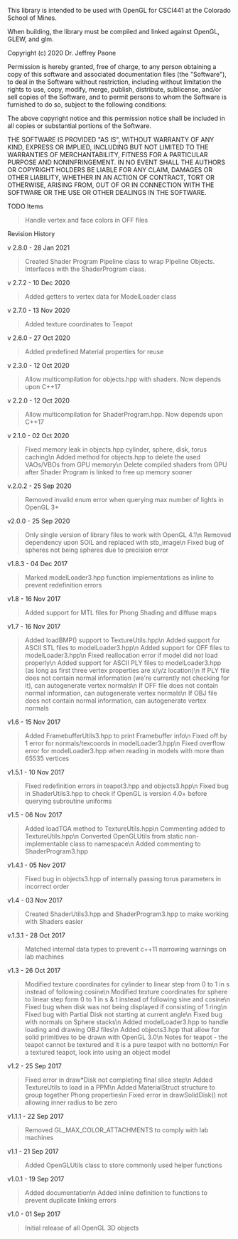 This library is intended to be used with OpenGL for CSCI441 at the Colorado
School of Mines.

When building, the library must be compiled and linked against OpenGL, GLEW, and glm.  

Copyright (c) 2020 Dr. Jeffrey Paone

Permission is hereby granted, free of charge, to any person obtaining a copy
of this software and associated documentation files (the "Software"), to deal
in the Software without restriction, including without limitation the rights
to use, copy, modify, merge, publish, distribute, sublicense, and/or sell
copies of the Software, and to permit persons to whom the Software is
furnished to do so, subject to the following conditions:

The above copyright notice and this permission notice shall be included in all
copies or substantial portions of the Software.

THE SOFTWARE IS PROVIDED "AS IS", WITHOUT WARRANTY OF ANY KIND, EXPRESS OR
IMPLIED, INCLUDING BUT NOT LIMITED TO THE WARRANTIES OF MERCHANTABILITY,
FITNESS FOR A PARTICULAR PURPOSE AND NONINFRINGEMENT. IN NO EVENT SHALL THE
AUTHORS OR COPYRIGHT HOLDERS BE LIABLE FOR ANY CLAIM, DAMAGES OR OTHER
LIABILITY, WHETHER IN AN ACTION OF CONTRACT, TORT OR OTHERWISE, ARISING FROM,
OUT OF OR IN CONNECTION WITH THE SOFTWARE OR THE USE OR OTHER DEALINGS IN THE
SOFTWARE.

TODO Items
  > Handle vertex and face colors in OFF files

Revision History

v 2.8.0 - 28 Jan 2021
  > Created Shader Program Pipeline class to wrap Pipeline Objects.  Interfaces with the ShaderProgram class.

v 2.7.2 - 10 Dec 2020
  > Added getters to vertex data for ModelLoader class

v 2.7.0 - 13 Nov 2020
  > Added texture coordinates to Teapot

v 2.6.0 - 27 Oct 2020
  > Added predefined Material properties for reuse

v 2.3.0 - 12 Oct 2020
  > Allow multicompilation for objects.hpp with shaders.  Now depends upon C++17

v 2.2.0 - 12 Oct 2020
  > Allow multicompilation for ShaderProgram.hpp.  Now depends upon C++17

v 2.1.0 - 02 Oct 2020
  > Fixed memory leak in objects.hpp cylinder, sphere, disk, torus caching\n
  > Added method for objects.hpp to delete the used VAOs/VBOs from GPU memory\n
  > Delete compiled shaders from GPU after Shader Program is linked to free up memory sooner

v.2.0.2 - 25 Sep 2020
  > Removed invalid enum error when querying max number of lights in OpenGL 3+

v2.0.0  - 25 Sep 2020
  > Only single version of library files to work with OpenGL 4.1\n
  > Removed dependency upon SOIL and replaced with stb_image\n
  > Fixed bug of spheres not being spheres due to precision error

v1.8.3	- 04 Dec 2017
  > Marked modelLoader3.hpp function implementations as inline to prevent redefinition errors

v1.8	- 16 Nov 2017
  > Added support for MTL files for Phong Shading and diffuse maps

v1.7	- 16 Nov 2017
  > Added loadBMP() support to TextureUtils.hpp\n
  > Added support for ASCII STL files to modelLoader3.hpp\n
  > Added support for OFF files to modelLoader3.hpp\n
  > Fixed reallocation error if model did not load properly\n
  > Added support for ASCII PLY files to modelLoader3.hpp (as long as first three vertex properties are x/y/z location)\n
  > If PLY file does not contain normal information (we're currently not checking for it), can autogenerate vertex normals\n
  > If OFF file does not contain normal information, can autogenerate vertex normals\n
  > If OBJ file does not contain normal information, can autogenerate vertex normals

v1.6	- 15 Nov 2017
  > Added FramebufferUtils3.hpp to print Framebuffer info\n
  > Fixed off by 1 error for normals/texcoords in modelLoader3.hpp\n
  > Fixed overflow error for modelLoader3.hpp when reading in models with more than 65535 vertices

v1.5.1	- 10 Nov 2017
  > Fixed redefinition errors in teapot3.hpp and objects3.hpp\n
  > Fixed bug in ShaderUtils3.hpp to check if OpenGL is version 4.0+ before querying subroutine uniforms

v1.5	- 06 Nov 2017
  > Added loadTGA method to TextureUtils.hpp\n
  > Commenting added to TextureUtils.hpp\n
  > Converted OpenGLUtils from static non-implementable class to namespace\n
  > Added commenting to ShaderProgram3.hpp

v1.4.1	- 05 Nov 2017
  > Fixed bug in objects3.hpp of internally passing torus parameters in incorrect order

v1.4	- 03 Nov 2017
  > Created ShaderUtils3.hpp and ShaderProgram3.hpp to make working with Shaders easier

v.1.3.1	- 28 Oct 2017
  > Matched internal data types to prevent c++11 narrowing warnings on lab machines

v1.3 	- 26 Oct 2017
  > Modified texture coordinates for cylinder to linear step from 0 to 1 in s instead of following cosine\n
  > Modified texture coordinates for sphere to linear step form 0 to 1 in s & t instead of following sine and cosine\n
  > Fixed bug when disk was not being displayed if consisting of 1 ring\n
  > Fixed bug with Partial Disk not starting at current angle\n
  > Fixed bug with normals on Sphere stacks\n
  > Added modelLoader3.hpp to handle loading and drawing OBJ files\n
  > Added objects3.hpp that allow for solid primitives to be drawn with OpenGL 3.0\n
  > Notes for teapot - the teapot cannot be textured and it is a pure teapot with no bottom\n
  > For a textured teapot, look into using an object model

v1.2	- 25 Sep 2017
  > Fixed error in draw*Disk not completing final slice step\n
  > Added TextureUtils to load in a PPM\n
  > Added MaterialStruct structure to group together Phong properties\n
  > Fixed error in drawSolidDisk() not allowing inner radius to be zero

v1.1.1	- 22 Sep 2017
  > Removed GL_MAX_COLOR_ATTACHMENTS to comply with lab machines

v1.1    - 21 Sep 2017
  > Added OpenGLUtils class to store commonly used helper functions

v1.0.1  - 19 Sep 2017
  > Added documentation\n
  > Added inline definition to functions to prevent duplicate linking errors

v1.0    - 01 Sep 2017
  > Initial release of all OpenGL 3D objects
